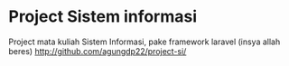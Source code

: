 # Project Sistem informasi
Project mata kuliah Sistem Informasi, pake framework laravel
(insya allah beres)
http://github.com/agungdp22/project-si/
